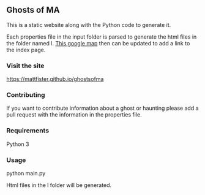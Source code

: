 Ghosts of MA
------------

This is a static website along with the Python code to generate it.

Each properties file in the input folder is parsed to generate the html files in the folder named l. [This google map](https://www.google.com/maps/d/u/0/edit?hl=en&mid=1L5_PGGQLr11iCM2b7mwZQD-8mSiTj7Jy&ll=42.413623506926584%2C-71.14385636108398&z=14) then can be updated to add a link to the index page.

### Visit the site

https://mattfister.github.io/ghostsofma

### Contributing

If you want to contribute information about a ghost or haunting please add a pull request with the information in the properties file.

### Requirements

Python 3

### Usage

python main.py

Html files in the l folder will be generated.
